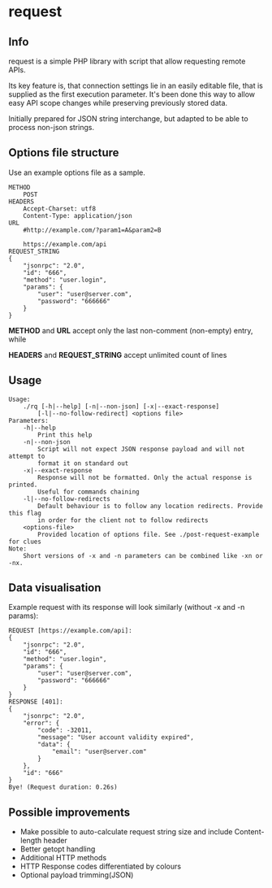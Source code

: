 # request

## Info ##
request is a simple PHP library with script that allow requesting remote APIs.

Its key feature is, that connection settings lie in an easily editable file, that is supplied as the first execution parameter. It's been done this way to allow easy API scope changes while preserving previously stored data.

Initially prepared for JSON string interchange, but adapted to be able to process non-json strings.

## Options file structure ##
Use an example options file as a sample.

```
METHOD
	POST
HEADERS
	Accept-Charset: utf8
	Content-Type: application/json
URL
	#http://example.com/?param1=A&param2=B

	https://example.com/api
REQUEST_STRING
{
	"jsonrpc": "2.0",
	"id": "666",
	"method": "user.login",
	"params": {
		"user": "user@server.com",
		"password": "666666"
	}
}
```
**METHOD** and **URL** accept only the last non-comment (non-empty) entry, while

**HEADERS** and **REQUEST_STRING** accept unlimited count of lines

## Usage ##

```
Usage:
	./rq [-h|--help] [-n|--non-json] [-x|--exact-response]
		[-l|--no-follow-redirect] <options file>
Parameters:
	-h|--help
		Print this help
	-n|--non-json
		Script will not expect JSON response payload and will not attempt to
		format it on standard out
	-x|--exact-response
		Response will not be formatted. Only the actual response is printed.
		Useful for commands chaining
	-l|--no-follow-redirects
		Default behaviour is to follow any location redirects. Provide this flag
		in order for the client not to follow redirects
	<options-file>
		Provided location of options file. See ./post-request-example for clues
Note:
	Short versions of -x and -n parameters can be combined like -xn or -nx.
```

## Data visualisation ##

Example request with its response will look similarly (without -x and -n params):

```
REQUEST [https://example.com/api]:
{
	"jsonrpc": "2.0",
	"id": "666",
	"method": "user.login",
	"params": {
		"user": "user@server.com",
		"password": "666666"
	}
}
RESPONSE [401]:
{
	"jsonrpc": "2.0",
	"error": {
		"code": -32011,
		"message": "User account validity expired",
		"data": {
			"email": "user@server.com"
		}
	},
	"id": "666"
}
Bye! (Request duration: 0.26s)
```

## Possible improvements ##

* Make possible to auto-calculate request string size and include Content-length header
* Better getopt handling
* Additional HTTP methods
* HTTP Response codes differentiated by colours
* Optional payload trimming(JSON)
